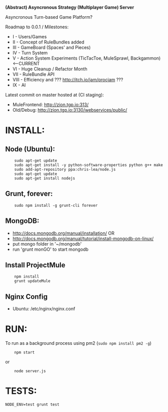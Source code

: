**(Abstract) Asyncronous Strategy (Multiplayer Game) Server**

Asyncronous Turn-based Game Platform?

Roadmap to 0.0.1 / Milestones:
- I - Users/Games
- II - Concept of RuleBundles added
- III - GameBoard (Spaces' and Pieces)
- IV - Turn System
- V - Action System Experiments (TicTacToe, MuleSprawl, Backgammon)  <--CURRENT
- VI - Huge Cleanup / Refactor Month
- VII - RuleBundle API
- VIII - Efficiency and ??? http://itch.io/jam/procjam ???
- IX - AI

Latest commit on master hosted at (CI staging):
- MuleFrontend: http://zion.tgp.io:313/
- Old/Debug: http://zion.tgp.io:3130/webservices/public/

INSTALL:
=======

Node (Ubuntu):
-----------
```
    sudo apt-get update
    sudo apt-get install -y python-software-properties python g++ make
    sudo add-apt-repository ppa:chris-lea/node.js
    sudo apt-get update
    sudo apt-get install nodejs
```
    
Grunt, forever:
-----------
```
    sudo npm install -g grunt-cli forever
```

MongoDB:
-----------
- http://docs.mongodb.org/manual/installation/
OR
- http://docs.mongodb.org/manual/tutorial/install-mongodb-on-linux/
- put mongo folder in '~/mongodb'
- run 'grunt monGO' to start mongodb

Install ProjectMule
-----------
```
    npm install
    grunt updateMule
```

Nginx Config
-----------

  - Ubuntu: /etc/nginx/nginx.conf

RUN:
=======
To run as a background process using pm2 (```sudo npm install pm2 -g```)
```
    npm start
```
or
```
    node server.js
```

TESTS:
=======
```
NODE_ENV=test grunt test
```